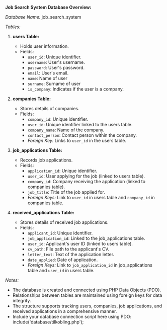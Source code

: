 **Job Search System Database Overview:**

*Database Name:* job_search_system

*Tables:*

1. **users Table:**
   - Holds user information.
   - Fields:
     - `user_id`: Unique identifier.
     - `username`: User's username.
     - `password`: User's password.
     - `email`: User's email.
     - `name`: Name of user
     - `surname`: Surname of user
     - `is_company`: Indicates if the user is a company.

2. **companies Table:**
   - Stores details of companies.
   - Fields:
     - `company_id`: Unique identifier.
     - `user_id`: Unique identifier linked to the users table.
     - `company_name`: Name of the company.
     - `contact_person`: Contact person within the company.
     - *Foreign Key:* Links to `user_id` in the users table.

3. **job_applications Table:**
   - Records job applications.
   - Fields:
     - `application_id`: Unique identifier.
     - `user_id`: User applying for the job (linked to users table).
     - `company_id`: Company receiving the application (linked to companies table).
     - `job_title`: Title of the job applied for.
     - *Foreign Keys:* Link to `user_id` in users table and `company_id` in companies table.

4. **received_applications Table:**
   - Stores details of received job applications.
   - Fields:
     - `applicant_id`: Unique identifier.
     - `job_application_id`: Linked to the job_applications table.
     - `user_id`: Applicant's user ID (linked to users table).
     - `cv_path`: File path to the applicant's CV.
     - `letter_text`: Text of the application letter.
     - `date_applied`: Date of application.
     - *Foreign Keys:* Link to `job_application_id` in job_applications table and `user_id` in users table.

*Notes:*
- The database is created and connected using PHP Data Objects (PDO).
- Relationships between tables are maintained using foreign keys for data integrity.
- The structure supports tracking users, companies, job applications, and received applications in a comprehensive manner.
- Include your database connection script here using PDO: include('database/tilkobling.php');
